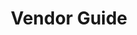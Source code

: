 ---
title: Vendor Guide
tagline: Info and assets for our vendors.
type: chapter
menu: main
weight: 5
menu_icon: shopping_cart
---